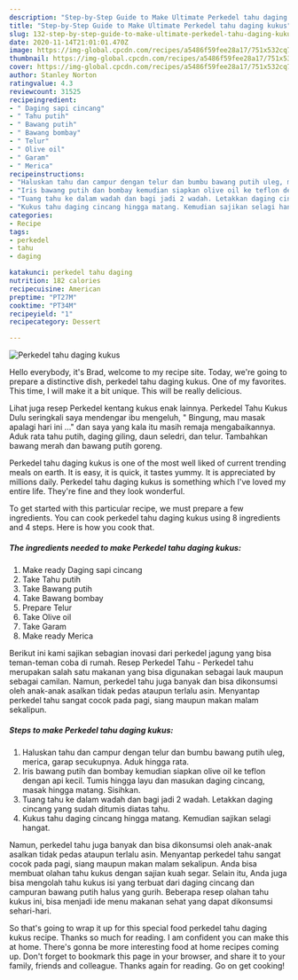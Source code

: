 ```yaml
---
description: "Step-by-Step Guide to Make Ultimate Perkedel tahu daging kukus"
title: "Step-by-Step Guide to Make Ultimate Perkedel tahu daging kukus"
slug: 132-step-by-step-guide-to-make-ultimate-perkedel-tahu-daging-kukus
date: 2020-11-14T21:01:01.470Z
image: https://img-global.cpcdn.com/recipes/a5486f59fee28a17/751x532cq70/perkedel-tahu-daging-kukus-foto-resep-utama.jpg
thumbnail: https://img-global.cpcdn.com/recipes/a5486f59fee28a17/751x532cq70/perkedel-tahu-daging-kukus-foto-resep-utama.jpg
cover: https://img-global.cpcdn.com/recipes/a5486f59fee28a17/751x532cq70/perkedel-tahu-daging-kukus-foto-resep-utama.jpg
author: Stanley Norton
ratingvalue: 4.3
reviewcount: 31525
recipeingredient:
- " Daging sapi cincang"
- " Tahu putih"
- " Bawang putih"
- " Bawang bombay"
- " Telur"
- " Olive oil"
- " Garam"
- " Merica"
recipeinstructions:
- "Haluskan tahu dan campur dengan telur dan bumbu bawang putih uleg, merica, garap secukupnya. Aduk hingga rata."
- "Iris bawang putih dan bombay kemudian siapkan olive oil ke teflon dengan api kecil. Tumis hingga layu dan masukan daging cincang, masak hingga matang. Sisihkan."
- "Tuang tahu ke dalam wadah dan bagi jadi 2 wadah. Letakkan daging cincang yang sudah ditumis diatas tahu."
- "Kukus tahu daging cincang hingga matang. Kemudian sajikan selagi hangat."
categories:
- Recipe
tags:
- perkedel
- tahu
- daging

katakunci: perkedel tahu daging 
nutrition: 182 calories
recipecuisine: American
preptime: "PT27M"
cooktime: "PT34M"
recipeyield: "1"
recipecategory: Dessert

---
```



![Perkedel tahu daging kukus](https://img-global.cpcdn.com/recipes/a5486f59fee28a17/751x532cq70/perkedel-tahu-daging-kukus-foto-resep-utama.jpg)

Hello everybody, it's Brad, welcome to my recipe site. Today, we're going to prepare a distinctive dish, perkedel tahu daging kukus. One of my favorites. This time, I will make it a bit unique. This will be really delicious.

Lihat juga resep Perkedel kentang kukus enak lainnya. Perkedel Tahu Kukus Dulu seringkali saya mendengar ibu mengeluh, &#34; Bingung, mau masak apalagi hari ini …&#34; dan saya yang kala itu masih remaja mengabaikannya. Aduk rata tahu putih, daging giling, daun seledri, dan telur. Tambahkan bawang merah dan bawang putih goreng.

Perkedel tahu daging kukus is one of the most well liked of current trending meals on earth. It is easy, it is quick, it tastes yummy. It is appreciated by millions daily. Perkedel tahu daging kukus is something which I've loved my entire life. They're fine and they look wonderful.


To get started with this particular recipe, we must prepare a few ingredients. You can cook perkedel tahu daging kukus using 8 ingredients and 4 steps. Here is how you cook that.

<!--inarticleads1-->

##### The ingredients needed to make Perkedel tahu daging kukus:

1. Make ready  Daging sapi cincang
1. Take  Tahu putih
1. Take  Bawang putih
1. Take  Bawang bombay
1. Prepare  Telur
1. Take  Olive oil
1. Take  Garam
1. Make ready  Merica


Berikut ini kami sajikan sebagian inovasi dari perkedel jagung yang bisa teman-teman coba di rumah. Resep Perkedel Tahu - Perkedel tahu merupakan salah satu makanan yang bisa digunakan sebagai lauk maupun sebagai camilan. Namun, perkedel tahu juga banyak dan bisa dikonsumsi oleh anak-anak asalkan tidak pedas ataupun terlalu asin. Menyantap perkedel tahu sangat cocok pada pagi, siang maupun makan malam sekalipun. 

<!--inarticleads2-->

##### Steps to make Perkedel tahu daging kukus:

1. Haluskan tahu dan campur dengan telur dan bumbu bawang putih uleg, merica, garap secukupnya. Aduk hingga rata.
1. Iris bawang putih dan bombay kemudian siapkan olive oil ke teflon dengan api kecil. Tumis hingga layu dan masukan daging cincang, masak hingga matang. Sisihkan.
1. Tuang tahu ke dalam wadah dan bagi jadi 2 wadah. Letakkan daging cincang yang sudah ditumis diatas tahu.
1. Kukus tahu daging cincang hingga matang. Kemudian sajikan selagi hangat.


Namun, perkedel tahu juga banyak dan bisa dikonsumsi oleh anak-anak asalkan tidak pedas ataupun terlalu asin. Menyantap perkedel tahu sangat cocok pada pagi, siang maupun makan malam sekalipun. Anda bisa membuat olahan tahu kukus dengan sajian kuah segar. Selain itu, Anda juga bisa mengolah tahu kukus isi yang terbuat dari daging cincang dan campuran bawang putih halus yang gurih. Beberapa resep olahan tahu kukus ini, bisa menjadi ide menu makanan sehat yang dapat dikonsumsi sehari-hari. 

So that's going to wrap it up for this special food perkedel tahu daging kukus recipe. Thanks so much for reading. I am confident you can make this at home. There's gonna be more interesting food at home recipes coming up. Don't forget to bookmark this page in your browser, and share it to your family, friends and colleague. Thanks again for reading. Go on get cooking!
